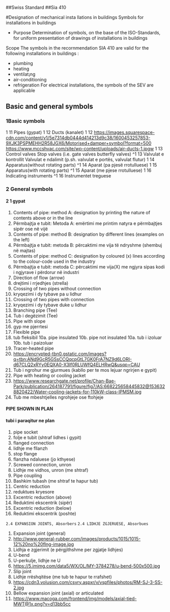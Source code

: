 ##Swiss Standard
##Sia 410

#Designation of mechanical insta llations in buildings Symbols for installations in buildings

* Purpose
Determination of symbols, on
the base of the
ISO-Standards, for uniform
presentation of drawings of
installations in buildings


Scope
The symbols in the recornmendation
SIA 410 are
valid for the following
installations in buildings :
- plumbing
- heating
- ventilat¡ng
- air-conditioning
- refrigeration
For electrical installations,
the symbols of the SEV are
applicable

## Basic and general symbols
### 1Basic symbols
1 11 Pipes (gypat)
1 12 Ducts (kanalet)
1 12 https://images.squarespace-cdn.com/content/v1/5e7314db0444d414213d9c38/1600453257853-9XJK3PSPMEHH2R58JGX6/Motorised+damper+symbol?format=500
https://www.mccshvac.com/site/wp-content/uploads/air-ducts-1.jpgw
1 13 Control valves Stop valves (i.e. gate valves butterfly valves)
^1 13 Valvulat e kontrollit Valvulat e ndalimit (p.sh. valvulat e portës, valvulat flutur)
1 14 Apparatus(without rotating parts)
^1 14 Aparat (pa pjesë rrotulluese)
1 15 Apparatus(with  rotating parts)
^1 15 Aparat (me pjese rrotulluese)
1 16 Indicating instruments
^1 16 Instrumentet treguese

### 2 General symbols

#### 2 1 gypat

1. Contents of pipe: method A: designation by printing the nature of contents
above or in the line
1. Përmbajtja e tubit: Metoda A: emërtimi me printim natyra e përmbajtjes sipër
ose në vijë
2. Contents of pipe: method B: designation by different lines (examples on the
left)
2. Përmbajtja e tubit: metoda B: përcaktimi me vija të ndryshme (shembuj në
majtas)
3. Contents of pipe: method C: designation by coloured (x) lines according to the
colour-code used in the industry
3. Përmbajtja e tubit: metoda C: përcaktimi me vija(X) me ngjyra sipas
kodi i ngjyrave i përdorur në industri
4. Direction of flow (arrow)
4. drejtimi i rrjedhjes (strella)
5. Crossing of two pipes without connection
5. kryqezimi i dy tybave pa u lidhur
6. Crossing of two pipes with connection
6. kryqezimi i dy tybave duke u lidhur
7. Branching pipe (Tee)
7. Tub i degëzimit (Tee)
8. Pipe with slope
8. gyp me pjerrtesi
9. Flexible pipe
9. tub fleksibil
10a. pipe insulated
10b. pipe not insulated
10a. tub i izoluar
10b. tub i paizoluar
11. Tracer-heated pipe
11. https://encrypted-tbn0.gstatic.com/images?q=tbn:ANd9GcR5GSsCCQqcpGtL7GK0FrA7NZ9d6LORI-d67CLQ2xRYy0EQXA0-X3If0RLUWfQ4ELHRwQ&usqp=CAU
11. Tub i ngrohur me gjurmues (kabllo per te mos lejuar ngrirjen e gypit)
12. Pipe with heating or cooling jacket
12. https://www.researchgate.net/profile/Chan-Bae-Park/publication/264187791/figure/fig7/AS:668225658445832@1536328820422/Water-cooling-jackets-for-110kW-class-IPMSM.jpg
12. Tub me mbeshtjelles ngrohjeje ose ftohjeje
#### PIPE SHOWN IN PLAN
#### tubi i paraqitur ne plan
1. pipe socket
1. folje e tubit (shtraf lidhes i gypit)
2. flanged connection
2. lidhje me fllanzh
3. stop flange
3. flanzha ndaluese (jo kthyese)
4. Screwed connection, unron
4. Lidhje me vidhos, unron (me shtraf)
5. Pipe coupling
5. Bashkim tubash (me shtraf te hapur tub)
6. Centric reduction
6. reduktues kryesore
7. Excentric reduction (above)
7. Reduktimi ekscentrik (sipër)
8. Excentric reduction (below)
8. Reduktimi ekscentrik (poshte)

`2.4 EXPANSION JOINTS, Absorbers`
`2.4 LIDHJE ZGJERUESE, Absorbues`
1. Expansion joint (general)
1. http://www.general-rubber.com/images/products/1015/1015-12%20no%20flng-image.jpg
1. Lidhja e zgjerimit (e përgjithshme per zgjatje lidhjes)
2. U-bend
2. U-perkulje, lidhje ne U
2. https://5.imimg.com/data5/WX/OL/MY-3784278/u-bend-500x500.jpg
3. Slip joint
3. Lidhje rrëshqitëse (me tub te hapur te rrafshet)
3. https://cdn3.volusion.com/csvry.aspxr/v/vspfiles/photos/RM-SJ-3-SS-2.jpg
4. Bellow expansion joint (axial) or articulated
4. https://www.macoga.com/frontend/img/models/axial-tied-MWT@1x.png?v=d13bb5cc




















